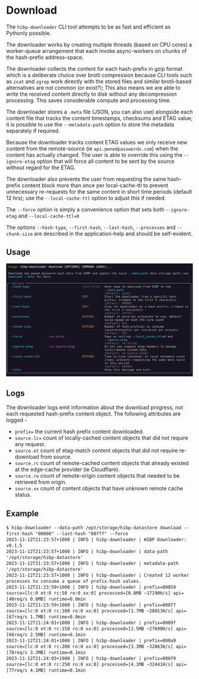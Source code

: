# Download

The `hibp-downloader` CLI tool attempts to be as fast and efficient as Pythonly possible.

The downloader works by creating multiple threads (based on CPU cores) a worker-queue arrangement that each 
invoke async-workers on chunks of the hash-prefix address-space.

The downloader collects the content for each hash-prefix in gzip format which is a deliberate choice over brotli 
compression because CLI tools such as `zcat` and `zgrep` work directly with the stored files and similar brotli-based 
alternatives are not common (or exist?);  This also means we are able to write the received content directly to
disk without any decompression processing.  This saves considerable compute and processing time.

The downloader stores a `.meta` file (JSON, you can also use) alongside each content file that tracks the content
timestamps, checksums and ETAG value; it is possible to use the `--metadata-path` option to store the metadata
separately if required.

Because the downloader tracks content ETAG values we only receive new content from the remote-source (ie 
`api.pwnedpasswords.com`) when the content has actually changed.  The user is able to override this using 
the `--ignore-etag` option that will force all content to be sent by the source without regard for the ETAG.

The downloader also prevents the user from requesting the same hash-prefix content block more than once per 
local-cache-ttl to prevent unnecessary re-requests for the same content in short time periods (default 12 hrs); use 
the `--local-cache-ttl` option to adjust this if needed.

The `--force` option is simply a convenience option that sets both `--ignore-etag` and `--local-cache-ttl=0`  

The options `--hash-type`, `--first-hash`, `--last-hash`, `--processes` and `--chunk-size` are described in 
the application-help and should be self-evident.

## Usage
![screenshot-help.png](../assets/screenshot-download-help.png)

## Logs
The downloader logs emit information about the download progress, not each requested hash-prefix content 
object.  The following attributes are logged -

 * `prefix=` the current hash prefix content downloaded.
 * `source.lc=` count of locally-cached content objects that did not require any request.
 * `source.et` count of etag-match content objects that did not require re-download from source.
 * `source.rc` count of remote-cached content objects that already existed at the edge-cache provider (ie Cloudflare).
 * `source.ro` count of remote-origin content objects that needed to be retrieved from origin.
 * `source.xx` count of content objects that have unknown remote cache status. 

## Example
```commandline
$ hibp-downloader --data-path /opt/storage/hibp-datastore download --first-hash "00000" --last-hash "00fff" --force
2023-11-12T21:23:57+1000 | INFO | hibp-downloader | HIBP Downloader: v0.1.5
2023-11-12T21:23:57+1000 | INFO | hibp-downloader | data-path '/opt/storage/hibp-datastore'
2023-11-12T21:23:57+1000 | INFO | hibp-downloader | metadata-path '/opt/storage/hibp-datastore'
2023-11-12T21:23:57+1000 | INFO | hibp-downloader | Created 12 worker processes to consume a queue of prefix-hash values.
2023-11-12T21:23:59+1000 | INFO | hibp-downloader | prefix=00059 source=[lc:0 et:0 rc:50 ro:0 xx:0] processed=[0.8MB ~17290H/s] api=[40req/s 0.8MB] runtime=0.0min
2023-11-12T21:23:59+1000 | INFO | hibp-downloader | prefix=00077 source=[lc:0 et:0 rc:100 ro:0 xx:0] processed=[1.7MB ~28653H/s] api=[67req/s 1.7MB] runtime=0.0min
2023-11-12T21:24:01+1000 | INFO | hibp-downloader | prefix=0009f source=[lc:0 et:0 rc:150 ro:0 xx:0] processed=[2.5MB ~27690H/s] api=[66req/s 2.5MB] runtime=0.1min
2023-11-12T21:24:01+1000 | INFO | hibp-downloader | prefix=000a9 source=[lc:0 et:0 rc:200 ro:0 xx:0] processed=[3.3MB ~32863H/s] api=[78req/s 3.3MB] runtime=0.1min
2023-11-12T21:24:03+1000 | INFO | hibp-downloader | prefix=000f9 source=[lc:0 et:0 rc:250 ro:0 xx:0] processed=[4.1MB ~32441H/s] api=[77req/s 4.1MB] runtime=0.1min
```